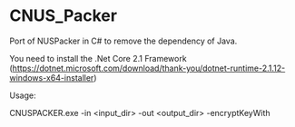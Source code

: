# CNUS_Packer
 Port of NUSPacker in C# to remove the dependency of Java.
 
You need to install the .Net Core 2.1 Framework (https://dotnet.microsoft.com/download/thank-you/dotnet-runtime-2.1.12-windows-x64-installer)
 
Usage:

CNUSPACKER.exe -in <input_dir> -out <output_dir> -encryptKeyWith <commonKey>
 

 
 
